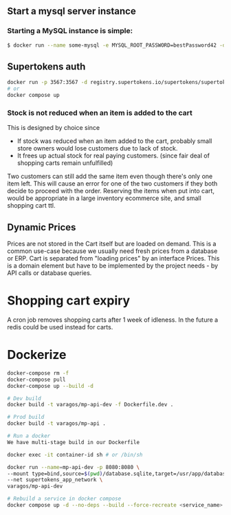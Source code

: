 ## Start a mysql server instance

### Starting a MySQL instance is simple:

```bash
$ docker run --name some-mysql -e MYSQL_ROOT_PASSWORD=bestPassword42 -d mysql:8.0
```

## Supertokens auth

```bash
docker run -p 3567:3567 -d registry.supertokens.io/supertokens/supertokens-postgresql
# or
docker compose up
```

### Stock is not reduced when an item is added to the cart

This is designed by choice since

- If stock was reduced when an item added to the cart, probably small store owners would lose customers due to lack of stock.
- It frees up actual stock for real paying
  customers. (since fair deal of shopping carts remain unfulfilled)

Two customers can still add the same item even though there's only one item left. This will cause an error for one of the two customers if they both decide to proceed
with the order. Reserving the items when put into cart, would be appropriate in a large inventory ecommerce site, and small shopping cart ttl.

## Dynamic Prices

Prices are not stored in the Cart itself but are loaded on demand.
This is a common use-case because we usually need fresh prices from a database or ERP.
Cart is separated from "loading prices" by an interface Prices.
This is a domain element but have to be implemented by the project needs - by API calls or database queries.

# Shopping cart expiry

A cron job removes shopping carts after 1 week of idleness. In the future a redis could be used instead for carts.

# Dockerize

```bash
docker-compose rm -f
docker-compose pull
docker-compose up --build -d

# Dev build
docker build -t varagos/mp-api-dev -f Dockerfile.dev .

# Prod build
docker build -t varagos/mp-api .

# Run a docker
We have multi-stage build in our Dockerfile

docker exec -it container-id sh # or /bin/sh

docker run --name=mp-api-dev -p 8080:8080 \
--mount type=bind,source=$(pwd)/database.sqlite,target=/usr/app/database.sqlite \
--net supertokens_app_network \
varagos/mp-api-dev

# Rebuild a service in docker compose
docker compose up -d --no-deps --build --force-recreate <service_name>
```
